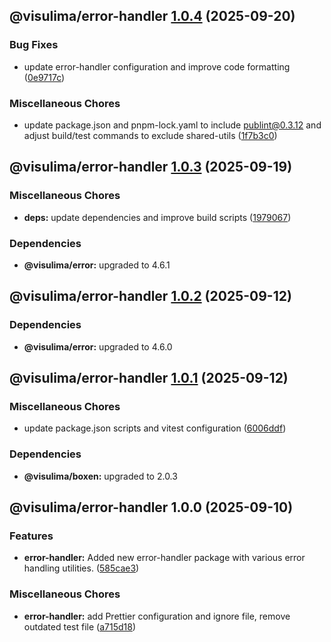 ## @visulima/error-handler [1.0.4](https://github.com/visulima/visulima/compare/@visulima/error-handler@1.0.3...@visulima/error-handler@1.0.4) (2025-09-20)

### Bug Fixes

* update error-handler configuration and improve code formatting ([0e9717c](https://github.com/visulima/visulima/commit/0e9717c6a642dde4c6d02974143d94597ed72dbd))

### Miscellaneous Chores

* update package.json and pnpm-lock.yaml to include publint@0.3.12 and adjust build/test commands to exclude shared-utils ([1f7b3c0](https://github.com/visulima/visulima/commit/1f7b3c0381d77edfeec80ea1bf57b3469e929414))

## @visulima/error-handler [1.0.3](https://github.com/visulima/visulima/compare/@visulima/error-handler@1.0.2...@visulima/error-handler@1.0.3) (2025-09-19)

### Miscellaneous Chores

* **deps:** update dependencies and improve build scripts ([1979067](https://github.com/visulima/visulima/commit/197906796481aeaad4c57f7bb207ea6d8a9e227b))


### Dependencies

* **@visulima/error:** upgraded to 4.6.1

## @visulima/error-handler [1.0.2](https://github.com/visulima/visulima/compare/@visulima/error-handler@1.0.1...@visulima/error-handler@1.0.2) (2025-09-12)


### Dependencies

* **@visulima/error:** upgraded to 4.6.0

## @visulima/error-handler [1.0.1](https://github.com/visulima/visulima/compare/@visulima/error-handler@1.0.0...@visulima/error-handler@1.0.1) (2025-09-12)

### Miscellaneous Chores

* update package.json scripts and vitest configuration ([6006ddf](https://github.com/visulima/visulima/commit/6006ddf468a500abb3f13223ea6e3a9876c0c31b))


### Dependencies

* **@visulima/boxen:** upgraded to 2.0.3

## @visulima/error-handler 1.0.0 (2025-09-10)

### Features

* **error-handler:** Added new error-handler package with various error handling utilities. ([585cae3](https://github.com/visulima/visulima/commit/585cae3f680cce87117936dafbbe0b0dad328725))

### Miscellaneous Chores

* **error-handler:** add Prettier configuration and ignore file, remove outdated test file ([a715d18](https://github.com/visulima/visulima/commit/a715d18d39b95eab51b69908e323ff332f78160d))
